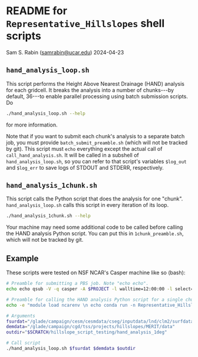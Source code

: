 # README for `Representative_Hillslopes` shell scripts
Sam S. Rabin (samrabin@ucar.edu)
2024-04-23

## `hand_analysis_loop.sh`

This script performs the Height Above Nearest Drainage (HAND) analysis for each gridcell. It breaks the analysis into a number of chunks---by default, 36---to enable parallel processing using batch submission scripts. Do
```bash
./hand_analysis_loop.sh --help
```
for more information.

Note that if you want to submit each chunk's analysis to a separate batch job, you must provide `batch_submit_preamble.sh` (which will not be tracked by git). This script must `echo` everything except the actual call of `call_hand_analysis.sh`. It will be called in a subshell of `hand_analysis_loop.sh`, so you can refer to that script's variables `$log_out` and `$log_err` to save logs of STDOUT and STDERR, respectively.

## `hand_analysis_1chunk.sh`

This script calls the Python script that does the analysis for one "chunk". `hand_analysis_loop.sh` calls this script in every iteration of its loop.
```bash
./hand_analysis_1chunk.sh --help
```

Your machine may need some additional code to be called before calling the HAND analysis Python script. You can put this in `1chunk_preamble.sh`, which will not be tracked by git.

## Example
These scripts were tested on NSF NCAR's Casper machine like so (bash):

```bash
# Preamble for submitting a PBS job. Note "echo echo".
echo echo qsub -V -q casper -A $PROJECT -l walltime=12:00:00 -l select=1:ncpus=1:mem=32GB -o \${log_out} -e \${log_err} -- > batch_submit_preamble.sh

# Preamble for calling the HAND analysis Python script for a single chunk. Note "echo echo".
echo -e "module load ncarenv \n echo conda run -n Representative_Hillslopes" > 1chunk_preamble.sh

# Arguments
fsurdat="/glade/campaign/cesm/cesmdata/cseg/inputdata/lnd/clm2/surfdata_map/surfdata_0.9x1.25_78pfts_CMIP6_simyr2000_c170824.nc"
demdata="/glade/campaign/cgd/tss/projects/hillslopes/MERIT/data"
outdir="$SCRATCH/hillslope_script_testing/hand_analysis_1deg"

# Call script
./hand_analysis_loop.sh $fsurdat $demdata $outdir
```
      
